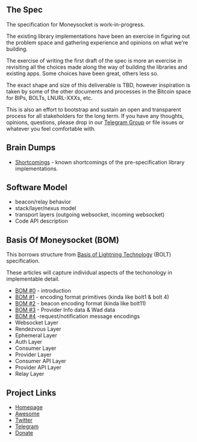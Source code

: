 The Spec
------------
The specification for Moneysocket is work-in-progress.

The existing library implementations have been an exercise in figuring out the problem space and gathering experience and opinions on what we're building.

The exercise of writing the first draft of the spec is more an exercise in revisiting all the choices made along the way of building the libraries and existing apps. Some choices have been great, others less so.

The exact shape and size of this deliverable is TBD, however inspiration is taken by some of the other documents and processes in the Bitcoin space for BIPs, BOLTs, LNURL-XXXs, etc.

This is also an effort to bootstrap and sustain an open and transparent process for all stakeholders for the long term. If you have any thoughts, opinions, questions, please drop in our [Telegram Group](https://t.me/moneysocket) or file issues or whatever you feel comfortable with.

Brain Dumps
------------

* [Shortcomings](shortcomings.md) - known shortcomings of the pre-specification library implementations.


Software Model
------------

* beacon/relay behavior
* stack/layer/nexus model
* transport layers (outgoing websocket, incoming websocket)
* Code API description


Basis Of Moneysocket (BOM)
-----

This borrows structure from [Basis of Lightning Technology](https://github.com/lightningnetwork/lightning-rfc/blob/master/00-introduction.md) (BOLT) specification.

These articles will capture individual aspects of the techonology in implementable detail.

* [BOM #0](00-introduction.md) - introduction
* [BOM #1](02-encoding.md) - encoding format primitives (kinda like bolt1 & bolt 4)
* [BOM #2](02-beacons.md) - beacon encoding format (kinda like bolt11)
* [BOM #3](03-wad.md) - Provider Info data & Wad data
* [BOM #4](04-messages.md) -request/notification message encodings
* Websocket Layer
* Rendezvous Layer
* Ephemeral Layer
* Auth Layer
* Consumer Layer
* Provider Layer
* Consumer API Layer
* Provider API Layer
* Relay Layer



Project Links
-------------

- [Homepage](https://socket.money)
- [Awesome](https://github.com/moneysocket/awesome-moneysocket)
- [Twitter](https://twitter.com/moneysocket)
- [Telegram](https://t.me/moneysocket)
- [Donate](https://socket.money/#donate)
